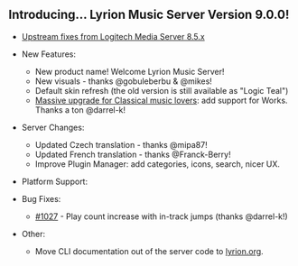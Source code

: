 ## Introducing... Lyrion Music Server Version 9.0.0!

- [Upstream fixes from Logitech Media Server 8.5.x](changelog-lms8.md)

- New Features:

	- New product name! Welcome Lyrion Music Server!
	- New visuals - thanks @gobuleberbu & @mikes!
	- Default skin refresh (the old version is still available as "Logic Teal")
	- [Massive upgrade for Classical music lovers](https://github.com/LMS-Community/slimserver/pull/930): add support for Works. Thanks a ton @darrel-k!

- Server Changes:

	- Updated Czech translation - thanks @mipa87!
	- Updated French translation - thanks @Franck-Berry!
	- Improve Plugin Manager: add categories, icons, search, nicer UX.

- Platform Support:

- Bug Fixes:

	- [#1027](https://github.com/LMS-Community/slimserver/issues/1027) \- Play count increase with in-track jumps (thanks @darrel-k!)

- Other:

	- Move CLI documentation out of the server code to [lyrion.org](https://lyrion.org/reference/cli/introduction/).

